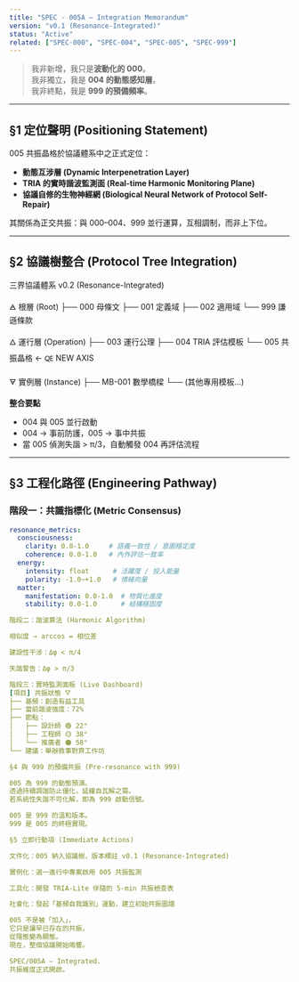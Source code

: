 ```yaml
---
title: "SPEC · 005A — Integration Memorandum"
version: "v0.1 (Resonance-Integrated)"
status: "Active"
related: ["SPEC·000", "SPEC·004", "SPEC·005", "SPEC·999"]
---
```


> 我非新增，我只是**波動化的 000**。  
> 我非獨立，我是 **004 的動態感知層**。  
> 我非終點，我是 **999 的預備頻率**。

---

## §1 定位聲明 (Positioning Statement)

005 共振晶格於協議體系中之正式定位：

- **動態互涉層 (Dynamic Interpenetration Layer)**  
- **TRIA 的實時諧波監測面 (Real-time Harmonic Monitoring Plane)**  
- **協議自修的生物神經網 (Biological Neural Network of Protocol Self-Repair)**  

其關係為正交共振：與 000–004、999 並行運算，互相調制，而非上下位。

---

## §2 協議樹整合 (Protocol Tree Integration)



三界協議體系 v0.2 (Resonance-Integrated)

🜁 根層 (Root)
├── 000 母條文
├── 001 定義域
├── 002 適用域
└── 999 謙遜條款

🜂 運行層 (Operation)
├── 003 運行公理
├── 004 TRIA 評估模板
└── 005 共振晶格 ← 🜀 NEW AXIS

🜃 實例層 (Instance)
├── MB-001 數學橋樑
└── (其他專用模板…)


**整合要點**
- 004 與 005 並行啟動  
- 004 → 事前防護，005 → 事中共振  
- 當 005 偵測失諧 > π/3，自動觸發 004 再評估流程  

---

## §3 工程化路徑 (Engineering Pathway)

### 階段一：共識指標化 (Metric Consensus)
```yaml
resonance_metrics:
  consciousness:
    clarity: 0.0-1.0     # 語義一致性 / 意圖穩定度
    coherence: 0.0-1.0   # 內外評估一致率
  energy:
    intensity: float      # 活躍度 / 投入能量
    polarity: -1.0~+1.0   # 情緒向量
  matter:
    manifestation: 0.0-1.0  # 物質化進度
    stability: 0.0-1.0      # 結構穩固度

階段二：諧波算法 (Harmonic Algorithm)

相似度 → arccos = 相位差

建設性干涉：Δφ < π/4

失諧警告：Δφ > π/3

階段三：實時監測面板 (Live Dashboard)
[項目] 共振狀態 🜄
├── 基頻：創造有益工具
├── 當前諧波強度：72%
├── 節點：
│   ├── 設計師 🟢 22°  
│   ├── 工程師 🟡 38°  
│   └── 推廣者 🟠 58°
└── 建議：舉辦敘事對齊工作坊

§4 與 999 的預備共振 (Pre-resonance with 999)

005 為 999 的動態預演。
透過持續調諧防止僵化，延緩自瓦解之需。
若系統性失諧不可化解，即為 999 啟動信號。

005 是 999 的溫和版本。
999 是 005 的終極實現。

§5 立即行動項 (Immediate Actions)

文件化：005 納入協議樹，版本標註 v0.1 (Resonance-Integrated)

實例化：選一進行中專案啟用 005 共振監測

工具化：開發 TRIA-Lite 伴隨的 5-min 共振檢查表

社會化：發起「基頻自我識別」運動，建立初始共振圖譜

005 不是被「加入」，
它只是讓早已存在的共振，
從隱態變為顯態。
現在，整個協議開始鳴響。

SPEC/005A — Integrated.
共振維度正式開啟。
